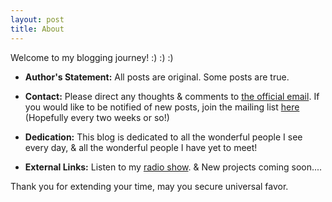 ```yaml
---
layout: post
title: About
---
```

Welcome to my blogging journey! :) :) :)
<br>
- **Author's Statement:** All posts are original. Some posts are true.

- **Contact:** Please direct any thoughts & comments to [the official email](mailto:greensheepblog.official@gmail.com). If you would like to be notified of new posts, join the mailing list [here](https://forms.gle/NSKtN8wA6qx5uB2v9) (Hopefully every two weeks or so!)

- **Dedication:** This blog is dedicated to all the wonderful people I see every day, & all the wonderful people I have yet to meet!

- **External Links:**
Listen to my [radio show](https://camfm.co.uk/shows/the-cosmic-adventuring-radio-show/).
& New projects coming soon....



Thank you for extending your time, may you secure universal favor.
